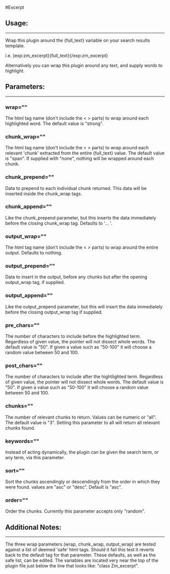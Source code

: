#Excerpt

## Usage:
--------------------------------
Wrap this plugin around the {full_text} variable on your search results template.

i.e. {exp:zm_excerpt}{full_text}{/exp:zm_excerpt}

Alternatively you can wrap this plugin around any text, and supply words to highlight.

## Parameters:
--------------------------------
### wrap=""

The html tag name (don't include the < > parts) to wrap around each highlighted word. The
default value is "strong".

### chunk_wrap=""

The html tag name (don't include the < > parts) to wrap around each relevant 'chunk'
extracted from the entire {full_text} value. The default value is "span". If supplied with
"none", nothing will be wrapped around each chunk.

### chunk_prepend=""

Data to prepend to each individual chunk returned. This data will be inserted inside the
chunk_wrap tags.

### chunk_append=""

Like the chunk_prepend parameter, but this inserts the data immediately before the closing
chunk_wrap tag. Defaults to '... '.

### output_wrap=""

The html tag name (don't include the < > parts) to wrap around the entire output. Defaults
to nothing.

### output_prepend=""

Data to insert in the output, before any chunks but after the opening output_wrap tag, if
supplied.

### output_append=""

Like the output_prepend parameter, but this will insert the data immediately before the
closing output_wrap tag if supplied.

### pre_chars=""

The number of characters to include before the highlighted term. Regardless of given value,
the pointer will not dissect whole words. The default value is "50". If given a value such
as "50-100" it will choose a random value between 50 and 100.

### post_chars=""

The number of characters to include after the hightlighted term. Regardless of given value,
the pointer will not dissect whole words. The default value is "50". If given a value such
as "50-100" it will choose a random value between 50 and 100.

### chunks=""

The number of relevant chunks to return. Values can be numeric or "all". The default value
is "3". Setting this parameter to all will return all relevant chunks found.

### keywords=""

Instead of acting dynamically, the plugin can be given the search term, or any term, via
this parameter.

### sort=""

Sort the chunks ascendingly or descendingly from the order in which they were found. values
are "asc" or "desc". Default is "asc".

### order=""

Order the chunks. Currently this parameter accepts only "random".

## Additional Notes:
--------------------------------
The three wrap parameters (wrap, chunk_wrap, output_wrap) are tested against a list of
deemed 'safe' html tags. Should it fail this test it reverts back to the default tag for
that parameter. These defaults, as well as the safe list, can be edited. The variables are
located very near the top of the plugin file just below the line that looks like:
"class Zm_excerpt".